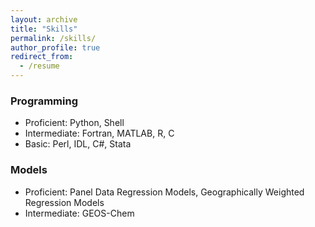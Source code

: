```yaml
---
layout: archive
title: "Skills"
permalink: /skills/
author_profile: true
redirect_from:
  - /resume
---
```


<!-- {% include base_path %} -->

### Programming
- Proficient: Python, Shell
- Intermediate: Fortran, MATLAB, R, C
- Basic: Perl, IDL, C#, Stata
### Models
- Proficient: Panel Data Regression Models, Geographically Weighted Regression Models
- Intermediate: GEOS-Chem
